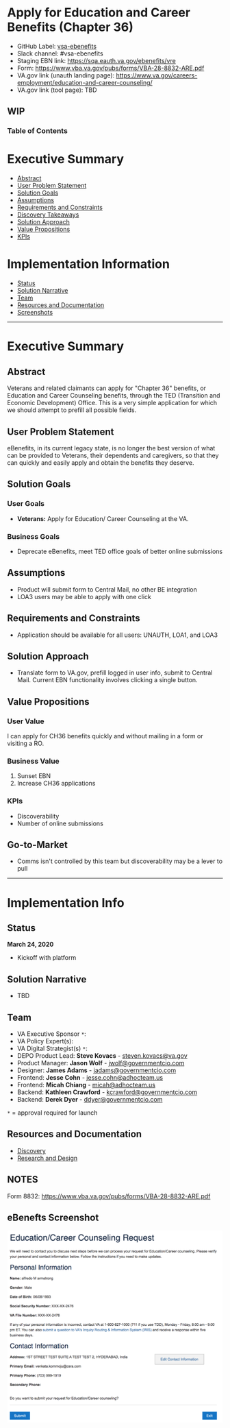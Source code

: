 # Apply for Education and Career Benefits (Chapter 36)

- GitHub Label: [vsa-ebenefits](https://github.com/department-of-veterans-affairs/va.gov-team/#workspaces/vft-59c95ae5fda7577a9b3184f8/board?labels=vsa-ebenefits&repos=133843125&showPipelineDescriptions=false)
- Slack channel: #vsa-ebenefits
- Staging EBN link: https://sqa.eauth.va.gov/ebenefits/vre
- Form: https://www.vba.va.gov/pubs/forms/VBA-28-8832-ARE.pdf
- VA.gov link (unauth landing page): https://www.va.gov/careers-employment/education-and-career-counseling/
- VA.gov link (tool page): TBD
## WIP

### Table of Contents

# Executive Summary
- [Abstract](#abstract)
- [User Problem Statement](#user-problem-statement)
- [Solution Goals](#solution-goals)
- [Assumptions](#assumptions)
- [Requirements and Constraints](#requirements-and-constraints)
- [Discovery Takeaways](#discovery-takeaways)
- [Solution Approach](#solution-approach)
- [Value Propositions](#value-propositions)
- [KPIs](#kpis)

# Implementation Information
- [Status](#status)
- [Solution Narrative](#solution-narrative)
- [Team](#team)
- [Resources and Documentation](#resources-and-documentation)
- [Screenshots](#screenshots)

---

# Executive Summary

## Abstract

Veterans and related claimants can apply for "Chapter 36" benefits, or Education and Career Counseling benefits, through the TED (Transition and Economic Development) Office. This is a very simple application for which we should attempt to prefill all possible fields.

## User Problem Statement

eBenefits, in its current legacy state, is no longer the best version of what can be provided to Veterans, their dependents and caregivers, so that they can quickly and easily apply and obtain the benefits they deserve.

## Solution Goals

### User Goals

- **Veterans:** Apply for Education/ Career Counseling at the VA.

### Business Goals

- Deprecate eBenefits, meet TED office goals of better online submissions

## Assumptions

- Product will submit form to Central Mail, no other BE integration
- LOA3 users may be able to apply with one click

## Requirements and Constraints

- Application should be available for all users: UNAUTH, LOA1, and LOA3

## Solution Approach

- Translate form to VA.gov, prefill logged in user info, submit to Central Mail. Current EBN functionality involves clicking a single button. 

## Value Propositions

### User Value

I can apply for CH36 benefits quickly and without mailing in a form or visiting a RO.

### Business Value

1. Sunset EBN
2. Increase CH36 applications

### KPIs
- Discoverability
- Number of online submissions

## Go-to-Market
- Comms isn't controlled by this team but discoverability may be a lever to pull

---

# Implementation Info

## Status

**March 24, 2020**  
- Kickoff with platform  

## Solution Narrative
- TBD

## Team
- VA Executive Sponsor `*`:
- VA Policy Expert(s):
- VA Digital Strategist(s) `*`:
- DEPO Product Lead: **Steve Kovacs** - steven.kovacs@va.gov  
- Product Manager: **Jason Wolf** - jwolf@governmentcio.com
- Designer: **James Adams** - jadams@governmentcio.com
- Frontend: **Jesse Cohn** - jesse.cohn@adhocteam.us
- Frontend: **Micah Chiang** - micah@adhocteam.us
- Backend: **Kathleen Crawford** - kcrawford@governmentcio.com
- Backend: **Derek Dyer** - ddyer@governmentcio.com

`*` = approval required for launch

## Resources and Documentation

- [Discovery](https://github.com/department-of-veterans-affairs/va.gov-team/tree/master/teams/vsa/teams/ebenefits/features/apply-CH36-VRE-counseling/discovery)
- [Research and Design](https://github.com/department-of-veterans-affairs/va.gov-team/tree/master/teams/vsa/teams/ebenefits/features/apply-CH36-VRE-counseling/research-design)

## NOTES

Form 8832: https://www.vba.va.gov/pubs/forms/VBA-28-8832-ARE.pdf

## eBenefts Screenshot

![Apply for CH36 on EBN](screenshot.png)
